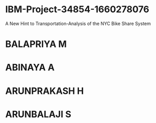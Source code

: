 # IBM-Project-34854-1660278076
A New Hint to Transportation-Analysis of the NYC Bike Share System
# BALAPRIYA M
# ABINAYA A
# ARUNPRAKASH H
# ARUNBALAJI S
